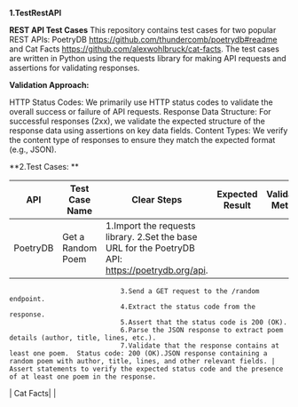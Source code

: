 **1.**TestRestAPI****

**REST API Test Cases**
This repository contains test cases for two popular REST APIs: PoetryDB https://github.com/thundercomb/poetrydb#readme and Cat Facts https://github.com/alexwohlbruck/cat-facts. The test cases are written in Python using the requests library for making API requests and assertions for validating responses.

**Validation Approach:**

HTTP Status Codes: We primarily use HTTP status codes to validate the overall success or failure of API requests.
Response Data Structure: For successful responses (2xx), we validate the expected structure of the response data using assertions on key data fields.
Content Types: We verify the content type of responses to ensure they match the expected format (e.g., JSON).

**2.Test Cases: **

| API | Test Case Name | Clear Steps | Expected Result | Validation Method |
| --- | --- | --- |--- |--- |
| PoetryDB|  Get a Random Poem |1.Import the requests library. 2.Set the base URL for the PoetryDB API: https://poetrydb.org/api.
                                3.Send a GET request to the /random endpoint.
                                4.Extract the status code from the response.
                                5.Assert that the status code is 200 (OK).
                                6.Parse the JSON response to extract poem details (author, title, lines, etc.).
                                7.Validate that the response contains at least one poem.  Status code: 200 (OK).JSON response containing a random poem with author, title, lines, and other relevant fields. | Assert statements to verify the expected status code and the presence of at least one poem in the response.
| Cat Facts|  |
